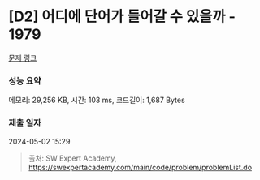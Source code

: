 # [D2] 어디에 단어가 들어갈 수 있을까 - 1979 

[문제 링크](https://swexpertacademy.com/main/code/problem/problemDetail.do?contestProbId=AV5PuPq6AaQDFAUq) 

### 성능 요약

메모리: 29,256 KB, 시간: 103 ms, 코드길이: 1,687 Bytes

### 제출 일자

2024-05-02 15:29



> 출처: SW Expert Academy, https://swexpertacademy.com/main/code/problem/problemList.do